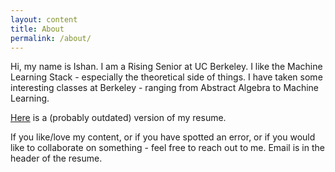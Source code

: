 ```yaml
---
layout: content
title: About
permalink: /about/
---
```


Hi, my name is Ishan. I am a Rising Senior at UC Berkeley. I like the Machine Learning Stack - especially the theoretical side of things. I have taken some interesting classes at Berkeley - ranging from Abstract Algebra to Machine Learning.

[Here](importdikshit.github.io) is a (probably outdated) version of my resume.

If you like/love my content, or if you have spotted an error, or if you would like to collaborate on something - feel free to reach out to me. Email is in the header of the resume.
